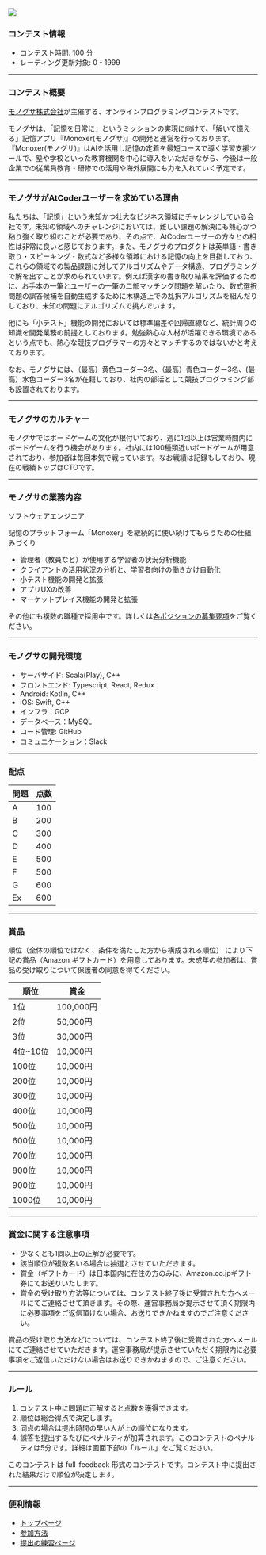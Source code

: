 
<div>

<span>

<span>

<img src="https://img.atcoder.jp/ahc009/588bc512c330765c92989ece07416385.png">

</img>

### **コンテスト情報**

<section>

<ul>

<li>
コンテスト時間: 100 分
</li>

<li>
レーティング更新対象: 0 - 
<span>
1999
</span>

</li>

</ul>

</section>

---

### **コンテスト概要**

<section>

<p>
<a href="https://careers.monoxer.com/">モノグサ株式会社</a>が主催する、オンラインプログラミングコンテストです。


</p>

<p>
モノグサは、「記憶を日常に」というミッションの実現に向けて、「解いて憶える」記憶アプリ『Monoxer(モノグサ)』の開発と運営を行っております。
『Monoxer(モノグサ)』はAIを活用し記憶の定着を最短コースで導く学習支援ツールで、塾や学校といった教育機関を中心に導入をいただきながら、今後は一般企業での従業員教育・研修での活用や海外展開にも力を入れていく予定です。
      
</p>

</section>

---

### **モノグサがAtCoderユーザーを求めている理由**

<section>

<p>
私たちは、「記憶」という未知かつ壮大なビジネス領域にチャレンジしている会社です。未知の領域へのチャレンジにおいては、難しい課題の解決にも熱心かつ粘り強く取り組むことが必要であり、その点で、AtCoderユーザーの方々との相性は非常に良いと感じております。また、モノグサのプロダクトは英単語・書き取り・スピーキング・数式など多様な領域における記憶の向上を目指しており、これらの領域での製品課題に対してアルゴリズムやデータ構造、プログラミングで解を出すことが求められています。例えば漢字の書き取り結果を評価するために、お手本の一筆とユーザーの一筆の二部マッチング問題を解いたり、数式選択問題の誤答候補を自動生成するために木構造上での乱択アルゴリズムを組んだりしており、未知の問題にアルゴリズムで挑んでいます。
      
</p>

<p>
他にも「小テスト」機能の開発においては標準偏差や回帰直線など、統計周りの知識を開発業務の前提としております。勉強熱心な人材が活躍できる環境であるという点でも、熱心な競技プログラマーの方々とマッチするのではないかと考えております。
      
</p>

<p>
なお、モノグサには、（最高）黄色コーダー3名、（最高）青色コーダー3名、(最高）水色コーダー3名が在籍しており、社内の部活として競技プログラミング部も設置されております。
      
</p>

</section>

---

### **モノグサのカルチャー**

<section>

<p>
モノグサではボードゲームの文化が根付いており、週に1回以上は営業時間内にボードゲームを行う機会があります。社内には100種類近いボードゲームが用意されており、参加者は毎回本気で戦っています。なお戦績は記録もしており、現在の戦績トップはCTOです。
      
</p>

</section>

---

### **モノグサの業務内容**

<section>

<p>
ソフトウェアエンジニア
      
</p>

<p>
記憶のプラットフォーム「Monoxer」を継続的に使い続けてもらうための仕組みづくり
	
</p>

<ul>

<li>
管理者（教員など）が使用する学習者の状況分析機能
</li>

<li>
クライアントの活用状況の分析と、学習者向けの働きかけ自動化
</li>

<li>
小テスト機能の開発と拡張
</li>

<li>
アプリUXの改善
</li>

<li>
マーケットプレイス機能の開発と拡張
</li>

</ul>

<p>

</p>
その他にも複数の職種で採用中です。詳しくは<a href="https://careers.monoxer.com/#section-entry">各ポジションの募集要項</a>をご覧ください。
    
</section>

---

### **モノグサの開発環境**

<section>

<ul>

<li>
サーバサイド: Scala(Play), C++
</li>

<li>
フロントエンド: Typescript, React, Redux
</li>

<li>
Android: Kotlin, C++
</li>

<li>
iOS: Swift, C++
</li>

<li>
インフラ：GCP
</li>

<li>
データべース：MySQL
</li>

<li>
コード管理: GitHub
</li>

<li>
コミュニケーション：Slack
</li>

</ul>

</section>

---

### **配点**

<section>

<div>

<div>

<table>

<thead>

<tr>

<th>
問題
</th>

<th>
点数
</th>

</tr>

</thead>

<tbody>

<tr>

<td>
A
</td>

<td>
100
</td>

</tr>

<tr>

<td>
B
</td>

<td>
200
</td>

</tr>

<tr>

<td>
C
</td>

<td>
300
</td>

</tr>

<tr>

<td>
D
</td>

<td>
400
</td>

</tr>

<tr>

<td>
E
</td>

<td>
500
</td>

</tr>

<tr>

<td>
F
</td>

<td>
500
</td>

</tr>

<tr>

<td>
G
</td>

<td>
600
</td>

</tr>

<tr>

<td>
Ex
</td>

<td>
600
</td>

</tr>

</tbody>

</table>

</div>

</div>

</section>

---

### **賞品**

<section>

<p>
順位（全体の順位ではなく、条件を満たした方から構成される順位） により下記の賞品（Amazon ギフトカード）を用意しております。未成年の参加者は、賞品の受け取りについて保護者の同意を得てください。
      
</p>

<div>

<div>

<table>

<thead>

<tr>

<th>
順位
</th>

<th>
賞金
</th>

</tr>

</thead>

<tbody>

<tr>

<td>
1位
</td>

<td>
100,000円
</td>

</tr>

<tr>

<td>
2位
</td>

<td>
50,000円
</td>

</tr>

<tr>

<td>
3位
</td>

<td>
30,000円
</td>

</tr>

<tr>

<td>
4位~10位
</td>

<td>
10,000円
</td>

</tr>

<tr>

<td>
100位
</td>

<td>
10,000円
</td>

</tr>

<tr>

<td>
200位
</td>

<td>
10,000円
</td>

</tr>

<tr>

<td>
300位
</td>

<td>
10,000円
</td>

</tr>

<tr>

<td>
400位
</td>

<td>
10,000円
</td>

</tr>

<tr>

<td>
500位
</td>

<td>
10,000円
</td>

</tr>

<tr>

<td>
600位
</td>

<td>
10,000円
</td>

</tr>

<tr>

<td>
700位
</td>

<td>
10,000円
</td>

</tr>

<tr>

<td>
800位
</td>

<td>
10,000円
</td>

</tr>

<tr>

<td>
900位
</td>

<td>
10,000円
</td>

</tr>

<tr>

<td>
1000位
</td>

<td>
10,000円
</td>

</tr>

</tbody>

</table>

</div>

</div>

</section>

---

### **賞金に関する注意事項**

<section>

<ul>

<li>
少なくとも1問以上の正解が必要です。
</li>

<li>
該当順位が複数名いる場合は抽選とさせていただきます。
</li>

<li>
賞金（ギフトカード）は日本国内に在住の方のみに、Amazon.co.jpギフト券にてお送りいたします。
</li>

<li>
賞金の受け取り方法等については、コンテスト終了後に受賞された方へメールにてご連絡させて頂きます。その際、運営事務局が提示させて頂く期限内に必要事項をご返信頂けない場合、お送りできかねますのでご注意ください。
</li>

</ul>

<p>
賞品の受け取り方法などについては、コンテスト終了後に受賞された方へメールにてご連絡させていただきます。運営事務局が提示させていただく期限内に必要事項をご返信いただけない場合はお送りできかねますので、ご注意ください。
      
</p>

</section>

---

### **ルール**

<section>

<ol>

<li>
コンテスト中に問題に正解すると点数を獲得できます。
</li>

<li>
順位は総合得点で決定します。
</li>

<li>
同点の場合は提出時間の早い人が上の順位になります。
</li>

<li>
誤答を提出するたびにペナルティが加算されます。このコンテストのペナルティは5分です。詳細は画面下部の「ルール」をご覧ください。
</li>

</ol>

<p>
このコンテストは full-feedback 形式のコンテストです。コンテスト中に提出された結果だけで順位が決定します。
      
</p>

</section>

---

### **便利情報**

<ul>

<li>
<a href="https://atcoder.jp/">トップページ</a>
</li>

<li>
<a href="https://atcoder.jp/post/37">参加方法</a>
</li>

<li>
<a href="https://atcoder.jp/contests/practice">提出の練習ページ</a>
</li>

</ul>

</span>

</span>

</div>
